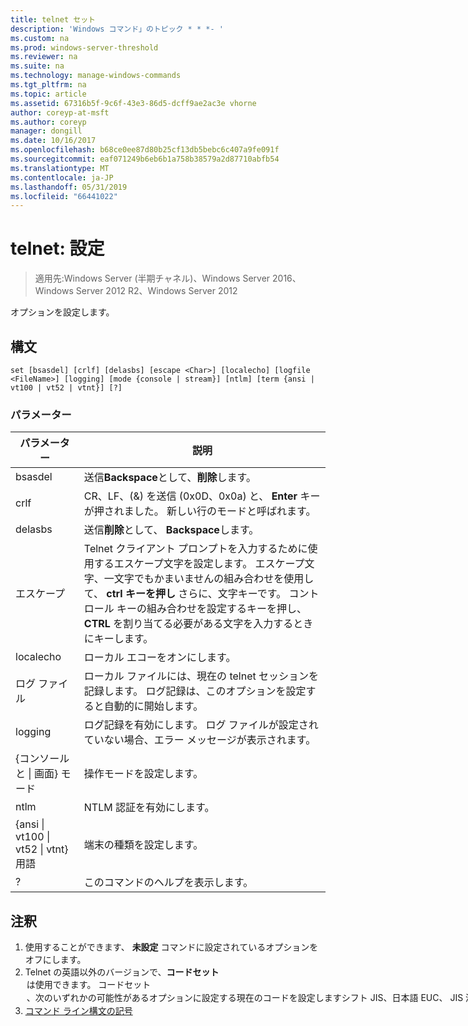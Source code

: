 ```yaml
---
title: telnet セット
description: 'Windows コマンド」のトピック * * *- '
ms.custom: na
ms.prod: windows-server-threshold
ms.reviewer: na
ms.suite: na
ms.technology: manage-windows-commands
ms.tgt_pltfrm: na
ms.topic: article
ms.assetid: 67316b5f-9c6f-43e3-86d5-dcff9ae2ac3e vhorne
author: coreyp-at-msft
ms.author: coreyp
manager: dongill
ms.date: 10/16/2017
ms.openlocfilehash: b68ce0ee87d80b25cf13db5bebc6c407a9fe091f
ms.sourcegitcommit: eaf071249b6eb6b1a758b38579a2d87710abfb54
ms.translationtype: MT
ms.contentlocale: ja-JP
ms.lasthandoff: 05/31/2019
ms.locfileid: "66441022"
---
```

# <a name="telnet-set"></a>telnet: 設定

>適用先:Windows Server (半期チャネル)、Windows Server 2016、Windows Server 2012 R2、Windows Server 2012

オプションを設定します。   
## <a name="syntax"></a>構文  
```  
set [bsasdel] [crlf] [delasbs] [escape <Char>] [localecho] [logfile <FileName>] [logging] [mode {console | stream}] [ntlm] [term {ansi | vt100 | vt52 | vtnt}] [?]  
```  
### <a name="parameters"></a>パラメーター  

|                    パラメーター                     |                                                                                                                                              説明                                                                                                                                              |
|--------------------------------------------------|-------------------------------------------------------------------------------------------------------------------------------------------------------------------------------------------------------------------------------------------------------------------------------------------------------|
|                     bsasdel                      |                                                                                                                                 送信**Backspace**として、**削除**します。                                                                                                                                  |
|                       crlf                       |                                                                                                        CR、LF、(&) を送信 (0x0D、0x0a) と、 **Enter** キーが押されました。 新しい行のモードと呼ばれます。                                                                                                        |
|                     delasbs                      |                                                                                                                                 送信**削除**として、 **Backspace**します。                                                                                                                                  |
|                エスケープ <Character>                | Telnet クライアント プロンプトを入力するために使用するエスケープ文字を設定します。 エスケープ文字、一文字でもかまいませんの組み合わせを使用して、 **ctrl キーを押し** さらに、文字キーです。 コントロール キーの組み合わせを設定するキーを押し、 **CTRL** を割り当てる必要がある文字を入力するときにキーします。 |
|                    localecho                     |                                                                                                                                         ローカル エコーをオンにします。                                                                                                                                          |
|                ログ ファイル <FileName>                |                                                                                               ローカル ファイルには、現在の telnet セッションを記録します。 ログ記録は、このオプションを設定すると自動的に開始します。                                                                                               |
|                     logging                      |                                                                                                                  ログ記録を有効にします。 ログ ファイルが設定されていない場合、エラー メッセージが表示されます。                                                                                                                   |
|           {コンソールと &#124; 画面} モード           |                                                                                                                                       操作モードを設定します。                                                                                                                                        |
|                       ntlm                       |                                                                                                                                     NTLM 認証を有効にします。                                                                                                                                     |
| {ansi &#124; vt100 &#124; vt52 &#124; vtnt} 用語 |                                                                                                                                        端末の種類を設定します。                                                                                                                                        |
|                        ?                         |                                                                                                                                    このコマンドのヘルプを表示します。                                                                                                                                    |

## <a name="remarks"></a>注釈  
1. 使用することができます、 **未設定** コマンドに設定されているオプションをオフにします。  
2. Telnet の英語以外のバージョンで、**コードセット**<option>は使用できます。 **コードセット** <option> 、次のいずれかの可能性があるオプションに設定する現在のコードを設定します**シフト JIS**、**日本語 EUC**、 **JIS 漢字**、。**JIS 漢字 (78)** 、 **DEC 漢字**、 **NEC 漢字**します。 同じコードがリモート コンピューターのセットを設定する必要があります。  
   ## <a name="BKMK_Examples"></a>例  
   ログ ファイルを設定し、ローカル ファイル tnlog.txt へのログ記録を開始  
   ```  
   set logfile tnlog.txt  
   ```  
   ## <a name="additional-references"></a>その他の参照  
3. [コマンド ライン構文の記号](command-line-syntax-key.md)  
